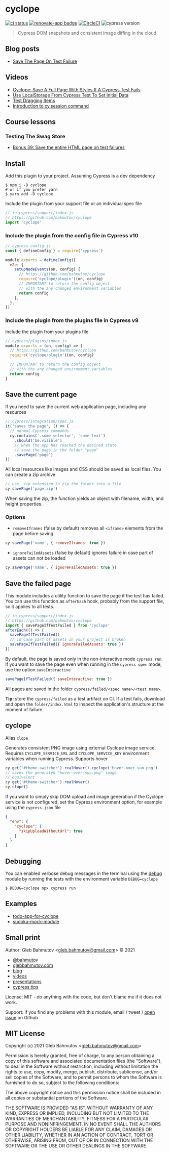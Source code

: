 # cyclope

[![ci status][ci image]][ci url] [![renovate-app badge][renovate-badge]][renovate-app] [![CircleCI](https://circleci.com/gh/bahmutov/cyclope/tree/main.svg?style=svg)](https://circleci.com/gh/bahmutov/cyclope/tree/main) ![cypress version](https://img.shields.io/badge/cypress-13.14.1-brightgreen)

> Cypress DOM snapshots and consistent image diffing in the cloud

## Blog posts

- [Save The Page On Test Failure](https://glebbahmutov.com/blog/cyclope-intro/)

## Videos

- [Cyclope: Save A Full Page With Styles If A Cypress Test Fails](https://youtu.be/yt5eVUOxf_0)
- [Use LocalStorage From Cypress Test To Set Initial Data](https://youtu.be/KZqYqsjgKco)
- [Test Dragging Items](https://youtu.be/mmKOSQxQwEU)
- [Introduction to cy.session command](https://youtu.be/DlGQEQ2q35w)

## Course lessons

### Testing The Swag Store

- [Bonus 39: Save the entire HTML page on test failures](https://cypress.tips/courses/swag-store/lessons/bonus39)

## Install

Add this plugin to your project. Assuming Cypress is a dev dependency

```shell
$ npm i -D cyclope
# or if you prefer yarn
$ yarn add -D cyclope
```

Include the plugin from your support file or an individual spec file

```js
// in cypress/support/index.js
// https://github.com/bahmutov/cyclope
import 'cyclope'
```

### Include the plugin from the config file in Cypress v10

```js
// cypress.config.js
const { defineConfig } = require('cypress')

module.exports = defineConfig({
  e2e: {
    setupNodeEvents(on, config) {
      // https://github.com/bahmutov/cyclope
      require('cyclope/plugin')(on, config)
      // IMPORTANT to return the config object
      // with the any changed environment variables
      return config
    },
  },
})
```

### Include the plugin from the plugins file in Cypress v9

Include the plugin from your plugins file

```js
// cypress/plugins/index.js
module.exports = (on, config) => {
  // https://github.com/bahmutov/cyclope
  require('cyclope/plugin')(on, config)

  // IMPORTANT to return the config object
  // with the any changed environment variables
  return config
}
```

## Save the current page

If you need to save the current web application page, including any resources

```js
// cypress/integration/spec.js
it('saves the page', () => {
  // normal Cypress commands
  cy.contains('.some-selector', 'some text')
    .should('be.visible')
    // when the app has reached the desired state
    // save the page in the folder "page"
    .savePage('page')
})
```

All local resources like images and CSS should be saved as local files. You can create a zip archive

```js
// use .zip extension to zip the folder into a file
cy.savePage('page.zip')
```

When saving the zip, the function yields an object with filename, width, and height properties.

### Options

- `removeIframes` (false by default) removes all `<iframe>` elements from the page before saving

```js
cy.savePage('name', { removeIframes: true })
```

- `ignoreFailedAssets` (false by default) ignores failure in case part of assets can not be loaded

```js
cy.savePage('name', { ignoreFailedAssets: true })
```

## Save the failed page

This module includes a utility function to save the page if the test has failed. You can use this function as `afterEach` hook, probably from the support file, so it applies to all tests.

```js
// in cypress/support/index.js
// https://github.com/bahmutov/cyclope
import { savePageIfTestFailed } from 'cyclope'
afterEach(() => {
  savePageIfTestFailed()
  // in case part of assets in your project is broken
  savePageIfTestFailed({ ignoreFailedAssets: true })
})
```

By default, the page is saved only in the non-interactive mode `cypress run`. If you want to save the page even when running in the `cypress open` mode, use the option `saveInteractive`

```js
savePageIfTestFailed({ saveInteractive: true })
```

All pages are saved in the folder `cypress/failed/<spec name>/<test name>`.

**Tip:** store the `cypress/failed` as a test artifact on CI. If a test fails, download and open the `folder/index.html` to inspect the application's structure at the moment of failure.

## cyclope

Alias `clope`

Generates consistent PNG image using external Cyclope image service. Requires `CYCLOPE_SERVICE_URL` and `CYCLOPE_SERVICE_KEY` environment variables when running Cypress. Supports hover

```js
cy.get('#theme-switcher').realHover().cyclope('hover-over-sun.png')
// saves the generated "hover-over-sun.png" image
// equivalent
cy.get('#theme-switcher').realHover()
cy.clope()
```

If you want to simply skip DOM upload and image generation if the Cyclope service is not configured, set the Cypress environment option, for example using the `cypress.json` file

```json
{
  "env": {
    "cyclope": {
      "skipUploadWithoutUrl": true
    }
  }
}
```

## Debugging

You can enabled verbose debug messages in the terminal using the [debug](https://github.com/debug-js/debug#readme) module by running the tests with the environment variable `DEBUG=cyclope`

```
$ DEBUG=cyclope npx cypress run
```

## Examples

- [todo-app-for-cyclope](https://github.com/bahmutov/todo-app-for-cyclope)
- [sudoku-mock-module](https://github.com/bahmutov/sudoku-mock-module)

## Small print

Author: Gleb Bahmutov &lt;gleb.bahmutov@gmail.com&gt; &copy; 2021

- [@bahmutov](https://twitter.com/bahmutov)
- [glebbahmutov.com](https://glebbahmutov.com)
- [blog](https://glebbahmutov.com/blog)
- [videos](https://www.youtube.com/glebbahmutov)
- [presentations](https://slides.com/bahmutov)
- [cypress.tips](https://cypress.tips)

License: MIT - do anything with the code, but don't blame me if it does not work.

Support: if you find any problems with this module, email / tweet /
[open issue](https://github.com/bahmutov/cyclope/issues) on Github

## MIT License

Copyright (c) 2021 Gleb Bahmutov &lt;gleb.bahmutov@gmail.com&gt;

Permission is hereby granted, free of charge, to any person
obtaining a copy of this software and associated documentation
files (the "Software"), to deal in the Software without
restriction, including without limitation the rights to use,
copy, modify, merge, publish, distribute, sublicense, and/or sell
copies of the Software, and to permit persons to whom the
Software is furnished to do so, subject to the following
conditions:

The above copyright notice and this permission notice shall be
included in all copies or substantial portions of the Software.

THE SOFTWARE IS PROVIDED "AS IS", WITHOUT WARRANTY OF ANY KIND,
EXPRESS OR IMPLIED, INCLUDING BUT NOT LIMITED TO THE WARRANTIES
OF MERCHANTABILITY, FITNESS FOR A PARTICULAR PURPOSE AND
NONINFRINGEMENT. IN NO EVENT SHALL THE AUTHORS OR COPYRIGHT
HOLDERS BE LIABLE FOR ANY CLAIM, DAMAGES OR OTHER LIABILITY,
WHETHER IN AN ACTION OF CONTRACT, TORT OR OTHERWISE, ARISING
FROM, OUT OF OR IN CONNECTION WITH THE SOFTWARE OR THE USE OR
OTHER DEALINGS IN THE SOFTWARE.

[ci image]: https://github.com/bahmutov/cyclope/workflows/ci/badge.svg?branch=main
[ci url]: https://github.com/bahmutov/cyclope/actions
[renovate-badge]: https://img.shields.io/badge/renovate-app-blue.svg
[renovate-app]: https://renovateapp.com/
